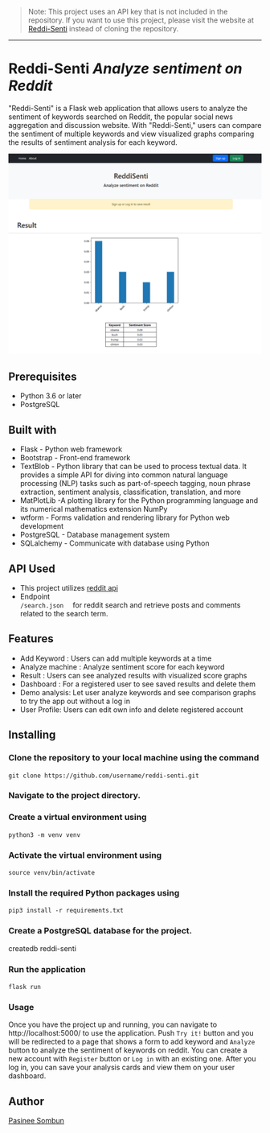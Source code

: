 > Note: This project uses an API key that is not included in the repository. If you want to use this project, please visit the website at [Reddi-Senti](https://reddi-senti.onrender.com/) instead of cloning the repository.

- - -

# Reddi-Senti    *Analyze sentiment on Reddit*
"Reddi-Senti" is a Flask web application that allows users to analyze the sentiment of keywords searched on Reddit, the popular social news aggregation and discussion website. With "Reddi-Senti," users can compare the sentiment of multiple keywords and view visualized graphs comparing the results of sentiment analysis for each keyword.
    
![result_graph](result_graph.png)

## Prerequisites
- Python 3.6 or later
- PostgreSQL


## Built with
- Flask - Python web framework
- Bootstrap - Front-end framework
- TextBlob - Python library that can be used to process textual data. 
  It provides a simple API for diving into common natural language processing (NLP) tasks such as part-of-speech tagging, noun phrase extraction, sentiment analysis, classification, translation, and more
- MatPlotLib -A plotting library for the Python programming language and its numerical mathematics extension NumPy
- wtform - Forms validation and rendering library for Python web development
- PostgreSQL - Database management system
- SQLalchemy - Communicate with database using Python

## API Used

- This project utilizes [reddit api](https://www.reddit.com/dev/api/)
- Endpoint  
    `/search.json  `
for reddit search and retrieve posts and comments related to the search term.
## Features
- Add Keyword : Users can add multiple keywords at a time
- Analyze machine : Analyze sentiment score for each keyword
- Result : Users can see analyzed results with visualized score graphs
- Dashboard : For a registered user to see saved results and delete them
- Demo analysis: Let user analyze keywords and see comparison graphs to try the app out without a log in
- User Profile: Users can edit own info and delete registered account



## Installing
### Clone the repository to your local machine using the command  
    git clone https://github.com/username/reddi-senti.git
### Navigate to the project directory.
### Create a virtual environment using   
    python3 -m venv venv
### Activate the virtual environment using  
    
    source venv/bin/activate
### Install the required Python packages using  
    
    pip3 install -r requirements.txt
### Create a PostgreSQL database for the project.  
   createdb reddi-senti
### Run the application
    flask run

### Usage
Once you have the project up and running, you can navigate to http://localhost:5000/ to use the application. Push `Try it!` button and you will be redirected to a page that shows a form to add keyword and `Analyze` button to analyze the sentiment of keywords on reddit. You can create a new account with `Register` button or `Log in` with an existing one. After you log in, you can save your analysis cards and view them on your user dashboard.




## Author
[Pasinee Sombun](https://www.linkedin.com/in/pasinee-sb/)

